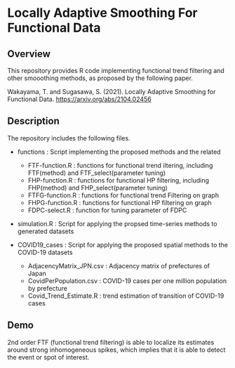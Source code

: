 # Locally Adaptive Smoothing For Functional Data


## Overview
This repository provides R code implementing functional trend filtering and other smooothing methods, as proposed by the following paper. 

Wakayama, T. and Sugasawa, S. (2021). Locally Adaptive Smoothing for Functional Data. https://arxiv.org/abs/2104.02456


## Description
The repository includes the following files.

- functions : Script implementing the proposed methods and the related
  - FTF-function.R  : functions for functional trend iltering, including FTF(method) and FTF_select(parameter tuning)
  - FHP-function.R  : functions for functional HP filtering, including FHP(method) and FHP_select(parameter tuning)
  - FTFG-function.R : functions for functional trend Filtering on graph
  - FHPG-function.R : functions for functional HP filtering on graph
  - FDPC-select.R   : function for tuning parameter of FDPC

- simulation.R : Script for applying the propsed time-series methods to generated datasets 

- COVID19_cases : Script for applying the proposed spatial methods to the COVID-19 datasets
  -  AdjacencyMatrix_JPN.csv : Adjacency matrix of prefectures of Japan
  -  CovidPerPopulation.csv  : COVID-19 cases per one million population by prefecture
  -  Covid_Trend_Estimate.R  : trend estimation of transition of COVID-19 cases


## Demo
2nd order FTF (functional trend filtering) is able to localize its estimates around strong inhomogeneous spikes, which implies that it is able to detect the event or spot of interest.

